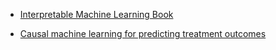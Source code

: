 * [Interpretable Machine Learning Book](https://christophm.github.io/interpretable-ml-book/)

* [Causal machine learning for predicting treatment outcomes](https://www.nature.com/articles/s41591-024-02902-1)
